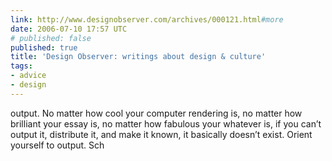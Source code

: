 ```yaml
---
link: http://www.designobserver.com/archives/000121.html#more
date: 2006-07-10 17:57 UTC
# published: false
published: true
title: 'Design Observer: writings about design & culture'
tags:
- advice
- design
---
```


output. No matter how cool your computer rendering is, no matter how brilliant your essay is, no matter how fabulous your whatever is, if you can’t output it, distribute it, and make it known, it basically doesn’t exist. Orient yourself to output. Sch
